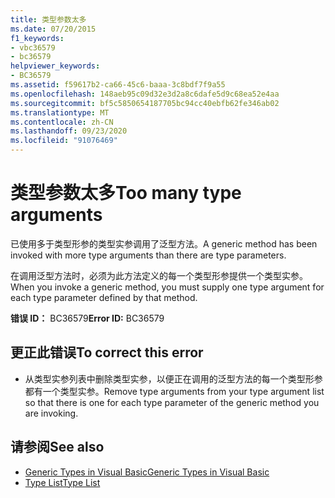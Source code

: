 ```yaml
---
title: 类型参数太多
ms.date: 07/20/2015
f1_keywords:
- vbc36579
- bc36579
helpviewer_keywords:
- BC36579
ms.assetid: f59617b2-ca66-45c6-baaa-3c8bdf7f9a55
ms.openlocfilehash: 148aeb95c09d32e3d2a8c6dafe5d9c68ea52e4aa
ms.sourcegitcommit: bf5c5850654187705bc94cc40ebfb62fe346ab02
ms.translationtype: MT
ms.contentlocale: zh-CN
ms.lasthandoff: 09/23/2020
ms.locfileid: "91076469"
---
```

# <a name="too-many-type-arguments"></a><span data-ttu-id="3c3e9-102">类型参数太多</span><span class="sxs-lookup"><span data-stu-id="3c3e9-102">Too many type arguments</span></span>

<span data-ttu-id="3c3e9-103">已使用多于类型形参的类型实参调用了泛型方法。</span><span class="sxs-lookup"><span data-stu-id="3c3e9-103">A generic method has been invoked with more type arguments than there are type parameters.</span></span>  
  
 <span data-ttu-id="3c3e9-104">在调用泛型方法时，必须为此方法定义的每一个类型形参提供一个类型实参。</span><span class="sxs-lookup"><span data-stu-id="3c3e9-104">When you invoke a generic method, you must supply one type argument for each type parameter defined by that method.</span></span>  
  
 <span data-ttu-id="3c3e9-105">**错误 ID：** BC36579</span><span class="sxs-lookup"><span data-stu-id="3c3e9-105">**Error ID:** BC36579</span></span>  
  
## <a name="to-correct-this-error"></a><span data-ttu-id="3c3e9-106">更正此错误</span><span class="sxs-lookup"><span data-stu-id="3c3e9-106">To correct this error</span></span>  
  
- <span data-ttu-id="3c3e9-107">从类型实参列表中删除类型实参，以便正在调用的泛型方法的每一个类型形参都有一个类型实参。</span><span class="sxs-lookup"><span data-stu-id="3c3e9-107">Remove type arguments from your type argument list so that there is one for each type parameter of the generic method you are invoking.</span></span>  
  
## <a name="see-also"></a><span data-ttu-id="3c3e9-108">请参阅</span><span class="sxs-lookup"><span data-stu-id="3c3e9-108">See also</span></span>

- [<span data-ttu-id="3c3e9-109">Generic Types in Visual Basic</span><span class="sxs-lookup"><span data-stu-id="3c3e9-109">Generic Types in Visual Basic</span></span>](../programming-guide/language-features/data-types/generic-types.md)
- [<span data-ttu-id="3c3e9-110">Type List</span><span class="sxs-lookup"><span data-stu-id="3c3e9-110">Type List</span></span>](../language-reference/statements/type-list.md)
